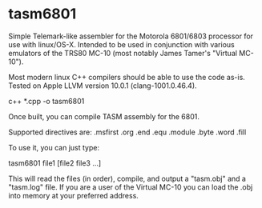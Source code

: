 # tasm6801
Simple Telemark-like assembler for the Motorola 6801/6803 processor for use with linux/OS-X.  Intended to be used in conjunction with various emulators of the TRS80 MC-10 (most notably James Tamer's "Virtual MC-10").

Most modern linux C++ compilers should be able to use the code as-is.  Tested on Apple LLVM version 10.0.1 (clang-1001.0.46.4).

c++ *.cpp -o tasm6801

Once built, you can compile TASM assembly for the 6801.  

Supported directives are:
.msfirst
.org
.end
.equ
.module
.byte
.word
.fill

To use it, you can just type:

tasm6801 file1 [file2 file3 ...]


This will read the files (in order), compile, and output a "tasm.obj" and a "tasm.log" file.  If you are a user of the Virtual MC-10 you can load the .obj into memory at your preferred address.
